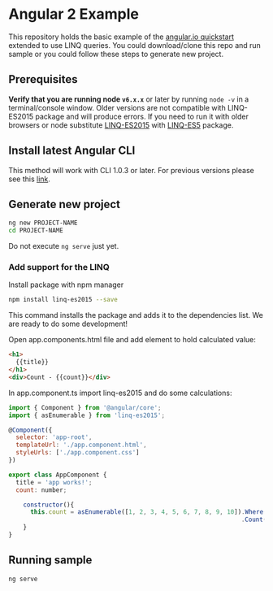 # Angular 2 Example

This repository holds the basic example of the [angular.io quickstart](https://cli.angular.io/) extended to use LINQ queries. You could download/clone this repo and run sample or you could follow these steps to generate new project.

## Prerequisites

**Verify that you are running node `v6.x.x`** or later by running `node -v` in a terminal/console window. Older versions are not compatible with LINQ-ES2015 package and will produce errors. 
If you need to run it with older browsers or node substitute [LINQ-ES2015](https://www.npmjs.com/package/linq-es2015) with [LINQ-ES5](https://www.npmjs.com/package/linq-es5) package.

## Install latest Angular CLI

This method will work with CLI 1.0.3 or later. For previous versions please see this [link]().

## Generate new project
```bash
ng new PROJECT-NAME
cd PROJECT-NAME
```
Do not execute ```ng serve``` just yet.

### Add support for the LINQ

Install package with npm manager
```bash
npm install linq-es2015 --save
```
This command installs the package and adds it to the dependencies list. We are ready to do some development!

Open app.components.html file and add element to hold calculated value:
```html
<h1>
  {{title}}
</h1>
<div>Count - {{count}}</div>
```

In app.component.ts import linq-es2015 and do some calculations:
```javascript
import { Component } from '@angular/core';
import { asEnumerable } from 'linq-es2015';

@Component({
  selector: 'app-root',
  templateUrl: './app.component.html',
  styleUrls: ['./app.component.css']
})

export class AppComponent {
  title = 'app works!';
  count: number;

    constructor(){
      this.count = asEnumerable([1, 2, 3, 4, 5, 6, 7, 8, 9, 10]).Where(a => a % 2 == 1)
                                                                .Count();        
    }
}

```

## Running sample

```ng serve```
